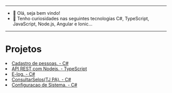 ***
- 👋 Olá, seja bem vindo!
- 👀 Tenho curiosidades nas seguintes tecnologias C#, TypeScript, JavaScript, Node.js, Angular e Ionic... 
***
<h1>Projetos</h1>
<li><a href="https://github.com/Dr141/Cadastro-de-Pessoas">Cadastro de pessoas. - C#</a></li>
<li><a href="https://github.com/Dr141/Api_REST_NodeJs">API REST com Nodejs. - TypeScript</a></li>
<li><a href="https://github.com/Dr141/E-log">E-log. - C#</a></li>
<li><a href="https://github.com/Dr141/ConsultarSelosPA">ConsultarSelos(TJ PA). - C#</a></li>
<li><a href="https://github.com/Dr141/Configuracao-Sistema">Configuracao de Sistema. - C#</a></li>
<!---
Dr141/Dr141 is a ✨ special ✨ repository because its `README.md` (this file) appears on your GitHub profile.
You can click the Preview link to take a look at your changes.
--->
